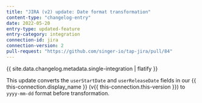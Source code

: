 ```yaml
---
title: "JIRA (v2) update: Date format transformation"
content-type: "changelog-entry"
date: 2022-05-20
entry-type: updated-feature
entry-category: integration
connection-id: jira
connection-version: 2
pull-request: "https://github.com/singer-io/tap-jira/pull/84"
---
```

{{ site.data.changelog.metadata.single-integration | flatify }}

This update converts the `userStartDate` and `userReleaseDate` fields in our {{ this-connection.display_name }} (v{{ this-connection.this-version }}) to `yyyy-mm-dd` format before transformation.